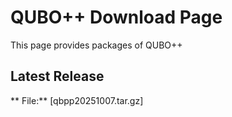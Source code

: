 # QUBO++ Download Page

This page provides packages of QUBO++

## Latest Release

** File:** [qbpp20251007.tar.gz]
